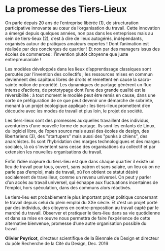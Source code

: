 # La promesse des Tiers-Lieux

On parle depuis 20 ans de l’entreprise libérée \(1\), de structuration participative innovante au cœur de l’organisation du travail. Cette innovation a émergé depuis quelques années, non pas dans les entreprises mais au sein de tiers-lieux \(2\), c’est à dire de lieux autogérés, indépendants, organisés autour de pratiques amateurs expertes ! Dont l’animation est réalisée par des concierges de quartier ! Et non par des managers issus des écoles de commerces : l’invention plutôt citoyenne que juste entrepreunariale !

Les modèles développés dans les lieux d’apprentissage classiques sont percutés par l’invention des collectifs ; les ressources mises en commun deviennent des capitaux libres de droits et remettent en cause la sacro-sainte notion de propriété. Les dynamiques de partage génèrent un flux intense d’actions, de prototypage dont l’une des grande qualité est la réversibilité : à tout moment le modèle peut être remis en cause, dans une sorte de préfiguration de ce que peut devenir une démarche de sobriété, menant à un projet écologique appliqué **:** les tiers-lieux promettent d’en découdre avec les modes de travail et plus loin, le projet de société.

Les tiers-lieux sont des promesses auxquelles travaillent des individus, aventuriers d’une nouvelle forme de partage. Ils sont les enfants de Linux, du logiciel libre, de l’open source mais aussi des écoles de design, des libertariens \(3\), des "startupers" mais aussi des "punks à chiens", des anarchistes. Ils sont l’hybridation des marges technologiques et des marges sociales, là où s’inventent sans cesse des organisations du collectif et par extension les nouvelles organisations du travail.

Enfin l’idée majeure du tiers-lieu est que dans chaque quartier il existe un lieu de travail pour tous, ouvert, sans patron et sans salaire, un lieu où on ne parle pas d’emploi, mais de travail, où l’on obtient ce statut désiré socialement de travailleur, comme un revenu universel. On peut y parler d’un accès au travail universel, qui échappe aux fluctuations incertaines de l’emploi, hors spéculation, dans des communs alors réactivés.

Le tiers-lieu est probablement le plus important projet politique concernant le travail depuis celui du plein emploi du XXe siècle. Et c’est un projet porté par des individus, des citoyens en contre-proposition au travail capté par le marché du travail. Observer et pratiquer le tiers-lieu dans sa vie quotidienne et dans sa mise en œuvre nous permettra de faire l’expérience de cette alternative bienvenue, promesse d’une autre organisation possible du travail.

**Olivier Peyricot**, directeur scientifique de la Biennale de Design et directeur du pôle Recherche de la Cité du Design, Dec. 2016

[^1]: Tom Peters, L’entreprise libérée. Liberation management, Dunod, 1993

[^2]: On se réfère ici à la définition donnée par Antoine Burret dans son ouvrage Tiers-lieux… et plus si affinités, éditions Fyp, 2014

[^3]: Voir Fred Turner, Aux sources de l’utopie numérique. De la contre-culture à la cyberculture, Stewart Brand un homme d’influence, Caen, C&F Éd., 2012



